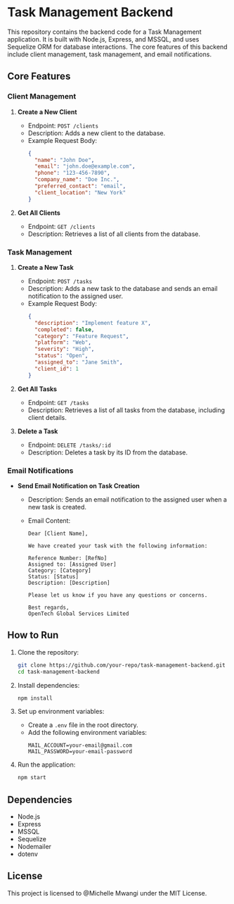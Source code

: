 # Task Management Backend

This repository contains the backend code for a Task Management application. It is built with Node.js, Express, and MSSQL, and uses Sequelize ORM for database interactions. The core features of this backend include client management, task management, and email notifications.

## Core Features

### Client Management

1. **Create a New Client**

   - Endpoint: `POST /clients`
   - Description: Adds a new client to the database.
   - Example Request Body:
     ```json
     {
       "name": "John Doe",
       "email": "john.doe@example.com",
       "phone": "123-456-7890",
       "company_name": "Doe Inc.",
       "preferred_contact": "email",
       "client_location": "New York"
     }
     ```

2. **Get All Clients**
   - Endpoint: `GET /clients`
   - Description: Retrieves a list of all clients from the database.

### Task Management

1. **Create a New Task**

   - Endpoint: `POST /tasks`
   - Description: Adds a new task to the database and sends an email notification to the assigned user.
   - Example Request Body:
     ```json
     {
       "description": "Implement feature X",
       "completed": false,
       "category": "Feature Request",
       "platform": "Web",
       "severity": "High",
       "status": "Open",
       "assigned_to": "Jane Smith",
       "client_id": 1
     }
     ```

2. **Get All Tasks**

   - Endpoint: `GET /tasks`
   - Description: Retrieves a list of all tasks from the database, including client details.

3. **Delete a Task**
   - Endpoint: `DELETE /tasks/:id`
   - Description: Deletes a task by its ID from the database.

### Email Notifications

- **Send Email Notification on Task Creation**

  - Description: Sends an email notification to the assigned user when a new task is created.
  - Email Content:

    ```
    Dear [Client Name],

    We have created your task with the following information:

    Reference Number: [RefNo]
    Assigned to: [Assigned User]
    Category: [Category]
    Status: [Status]
    Description: [Description]

    Please let us know if you have any questions or concerns.

    Best regards,
    OpenTech Global Services Limited
    ```

## How to Run

1. Clone the repository:

   ```bash
   git clone https://github.com/your-repo/task-management-backend.git
   cd task-management-backend
   ```

2. Install dependencies:

   ```bash
   npm install
   ```

3. Set up environment variables:

   - Create a `.env` file in the root directory.
   - Add the following environment variables:
     ```env
     MAIL_ACCOUNT=your-email@gmail.com
     MAIL_PASSWORD=your-email-password
     ```

4. Run the application:
   ```bash
   npm start
   ```

## Dependencies

- Node.js
- Express
- MSSQL
- Sequelize
- Nodemailer
- dotenv

## License

This project is licensed to @Michelle Mwangi under the MIT License.
